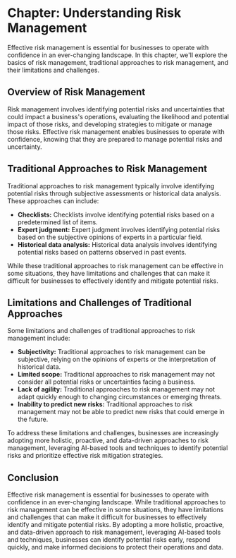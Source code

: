 Chapter: Understanding Risk Management
======================================

Effective risk management is essential for businesses to operate with confidence in an ever-changing landscape. In this chapter, we'll explore the basics of risk management, traditional approaches to risk management, and their limitations and challenges.

Overview of Risk Management
---------------------------

Risk management involves identifying potential risks and uncertainties that could impact a business's operations, evaluating the likelihood and potential impact of those risks, and developing strategies to mitigate or manage those risks. Effective risk management enables businesses to operate with confidence, knowing that they are prepared to manage potential risks and uncertainty.

Traditional Approaches to Risk Management
-----------------------------------------

Traditional approaches to risk management typically involve identifying potential risks through subjective assessments or historical data analysis. These approaches can include:

* **Checklists:** Checklists involve identifying potential risks based on a predetermined list of items.
* **Expert judgment:** Expert judgment involves identifying potential risks based on the subjective opinions of experts in a particular field.
* **Historical data analysis:** Historical data analysis involves identifying potential risks based on patterns observed in past events.

While these traditional approaches to risk management can be effective in some situations, they have limitations and challenges that can make it difficult for businesses to effectively identify and mitigate potential risks.

Limitations and Challenges of Traditional Approaches
----------------------------------------------------

Some limitations and challenges of traditional approaches to risk management include:

* **Subjectivity:** Traditional approaches to risk management can be subjective, relying on the opinions of experts or the interpretation of historical data.
* **Limited scope:** Traditional approaches to risk management may not consider all potential risks or uncertainties facing a business.
* **Lack of agility:** Traditional approaches to risk management may not adapt quickly enough to changing circumstances or emerging threats.
* **Inability to predict new risks:** Traditional approaches to risk management may not be able to predict new risks that could emerge in the future.

To address these limitations and challenges, businesses are increasingly adopting more holistic, proactive, and data-driven approaches to risk management, leveraging AI-based tools and techniques to identify potential risks and prioritize effective risk mitigation strategies.

Conclusion
----------

Effective risk management is essential for businesses to operate with confidence in an ever-changing landscape. While traditional approaches to risk management can be effective in some situations, they have limitations and challenges that can make it difficult for businesses to effectively identify and mitigate potential risks. By adopting a more holistic, proactive, and data-driven approach to risk management, leveraging AI-based tools and techniques, businesses can identify potential risks early, respond quickly, and make informed decisions to protect their operations and data.



